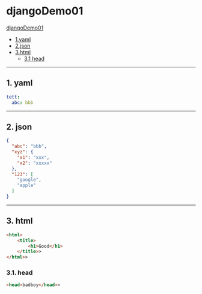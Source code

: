 # djangoDemo01

[djangoDemo01](#djangodemo01)  
   - [1.yaml](#1-yaml)   
   - [2.json](#2-json)  
   - [3.html](#3-html)  
     -  [3.1 head](#31-head)
   
------
## 1. yaml
```yaml
tett:
  abc: bbb
```
------
## 2. json
```json
{
  "abc": "bbb",
  "xyz": {
    "x1": "xxx",
    "x2": "xxxxx"
  },
  "123": [
    "google",
    "apple"
  ]
}
```
------
## 3. html
```html
<html>
    <title>
        <h1>Good</h1>
    </title>>
</html>>
```
### 3.1. head
```html
<head>badboy</head>>
```
